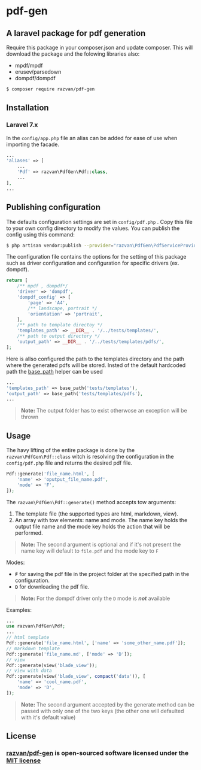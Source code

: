 # **pdf-gen**

## A laravel package for pdf generation

Require this package in your composer.json and update composer. This will download the package and the folowing libraries also:

+ mpdf/mpdf
+ erusev/parsedown
+ dompdf/dompdf

```bash
$ composer require razvan/pdf-gen
```

## **Installation**

### Laravel 7.x

In the ```config/app.php``` file an alias can be added for ease of use when importing the facade.

```php
...
'aliases' => [
    ...
    'Pdf' => razvan\PdfGen\Pdf::class,
    ...
],
...
```

## **Publishing configuration**

The defaults configuration settings are set in ```config/pdf.php``` . Copy this file to your own config directory to modify the values. You can publish the config using this command:

```bash
$ php artisan vendor:publish --provider="razvan\PdfGen\PdfServiceProvider"
```

The configuration file contains the options for the setting of this package such as driver configuration and configuration for specific drivers (ex. dompdf).

```php
return [
    /** mpdf , dompdf*/
    'driver' => 'dompdf',
    'dompdf_config' => [
        'page' => 'A4',
        /** landscape, portrait */
        'orientation' => 'portrait',
    ],
    /** path to template directoy */
    'templates_path' => __DIR__ . '/../tests/templates/',
    /** path to output directory */
    'output_path' => __DIR__ . '/../tests/templates/pdfs/',
];
```

Here is allso configured the path to the templates directory and the path where the generated pdfs will be stored. Insted of the default hardcoded path the [base_path](https://laravel.com/docs/7.x/helpers#method-base-path) helper can be used

```php
...
'templates_path' => base_path('tests/templates'),
'output_path' => base_path('tests/templates/pdfs'),
...
```

> **Note:** The output folder has to exist otherwose an exception will be thrown

## **Usage**

The havy lifting of the entire package is done by the ```razvan\PdfGen\Pdf::class``` witch is resolving the configuration in the ```config/pdf.php``` file and returns the desired pdf file.

```php
Pdf::generate('file_name.html', [
    'name' => 'oputput_file_name.pdf',
    'mode' => 'F',
]);
```

The ```razvan\PdfGen\Pdf::generate()``` method accepts tow arguments:

1. The template file (the supported types are html, markdown, view).
2. An array with tow elements: name and mode. The name key holds the output file name and the mode key holds the action that will be performed.

> **Note:** The second argument is optional and if it's not present the name key will default to ```file.pdf``` and the mode key to ```F```

Modes:

+ **```F```** for saving the pdf file in the project folder at the specified path in the configuration.
+ **```D```** for downloading the pdf file.

> **Note:** For the dompdf driver only the ```D``` mode is ***not*** available

Examples:

```php
...
use razvan\PdfGen\Pdf;
...
// html template
Pdf::generate('file_name.html', ['name' => 'some_other_name.pdf']);
// markdown template
Pdf::generate('file_name.md', ['mode' => 'D']);
// view
Pdf::generate(view('blade_view'));
// view with data
Pdf::generate(view('blade_view', compact('data')), [
    'name' => 'cool_name.pdf',
    'mode' => 'D',
]);
```

> **Note:** The second argument accepted by the generate method can be passed with only one of the two keys (the other one will defaulted with it's default value)

## **License**

### [razvan/pdf-gen](https://github.com/razvan171514/pdf-gen) is open-sourced software licensed under the [MIT license](https://opensource.org/licenses/MIT)
